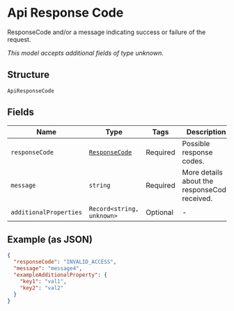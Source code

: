 
# Api Response Code

ResponseCode and/or a message indicating success or failure of the request.

*This model accepts additional fields of type unknown.*

## Structure

`ApiResponseCode`

## Fields

| Name | Type | Tags | Description |
|  --- | --- | --- | --- |
| `responseCode` | [`ResponseCode`](../../doc/models/response-code.md) | Required | Possible response codes. |
| `message` | `string` | Required | More details about the responseCode received. |
| `additionalProperties` | `Record<string, unknown>` | Optional | - |

## Example (as JSON)

```json
{
  "responseCode": "INVALID_ACCESS",
  "message": "message4",
  "exampleAdditionalProperty": {
    "key1": "val1",
    "key2": "val2"
  }
}
```

